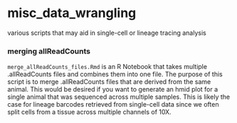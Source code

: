 # misc_data_wrangling
various scripts that may aid in single-cell or lineage tracing analysis

### merging allReadCounts
`merge_allReadCounts_files.Rmd` is an R Notebook that takes multiple .allReadCounts files and combines them into one file. The purpose of this script is to merge .allReadCounts files that are derived from the same animal. This would be desired if you want to generate an hmid plot for a single animal that was sequenced across multiple samples. This is likely the case for lineage barcodes retrieved from single-cell data since we often split cells from a tissue across multiple channels of 10X. 

